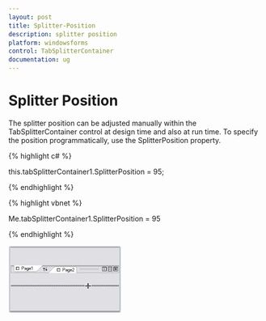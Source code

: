 ```yaml
---
layout: post
title: Splitter-Position
description: splitter position
platform: windowsforms
control: TabSplitterContainer 
documentation: ug
---
```


# Splitter Position

The splitter position can be adjusted manually within the TabSplitterContainer control at design time and also at run time. To specify the position programmatically, use the SplitterPosition property.

{% highlight c# %}



this.tabSplitterContainer1.SplitterPosition = 95;

{% endhighlight %}

{% highlight vbnet %}



Me.tabSplitterContainer1.SplitterPosition = 95

{% endhighlight %}

![](Splitter-Position_images/Splitter-Position_img1.jpeg)




